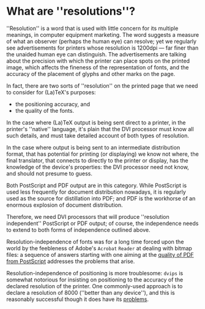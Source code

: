 # What are ''resolutions''?

''Resolution'' is a word that is used with little concern for its
multiple meanings, in computer equipment marketing.  The word suggests
a measure of what an observer (perhaps the human eye) can resolve; yet
we regularly see advertisements for printers whose resolution is
1200dpi&nbsp;&mdash; far finer than the unaided human eye can distinguish.  The
advertisements are talking about the precision with which the printer
can place spots on the printed image, which affects the fineness of
the representation of fonts, and the accuracy of the placement of
glyphs and other marks on the page.

In fact, there are two sorts of ''resolution'' on the printed page
that we need to consider for (La)TeX's purposes:
  

-  the positioning accuracy, and
-  the quality of the fonts.

In the case where (La)TeX output is being sent direct to a printer,
in the printer's ''native'' language, it's plain that the DVI
processor must know all such details, and must take detailed account
of both types of resolution.

In the case where output is being sent to an intermediate distribution
format, that has potential for printing (or displaying) we know not
where, the final translator, that connects to directly to the printer
or display, has the knowledge of the device's properties: the
DVI processor need not know, and should not presume to guess.

Both PostScript and PDF output are in this category.  While PostScript is
used less frequently for document distribution nowadays, it is
regularly used as the source for distillation into PDF; and
PDF is the workhorse of an enormous explosion of document
distribution.

Therefore, we need DVI processors that will produce
''resolution independent'' PostScript or PDF output; of course, the
independence needs to extend to both forms of independence outlined
above.

Resolution-independence of fonts was for a  long time forced upon the
world by the feebleness of Adobe's `Acrobat`
`Reader` at dealing with bitmap files: a sequence of answers
starting with one aiming at the 
[quality of PDF from PostScript](./FAQ-dvips-pdf.html) addresses
the problems that arise.

Resolution-independence of positioning is more troublesome:
`dvips` is somewhat notorious for insisting on positioning to
the accuracy of the declared resolution of the printer.
One commonly-used approach is to declare a resolution of 8000 (''better
than any device''), and this is reasonably successful though it does
have its [problems](./FAQ-8000.html).

